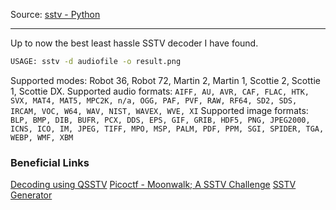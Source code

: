 Source: [sstv - Python ](https://github.com/colaclanth/sstv)

---
Up to now the best least hassle SSTV decoder I  have found.
```bash
USAGE: sstv -d audiofile -o result.png
```
Supported modes: Robot 36, Robot 72, Martin 2, Martin 1, Scottie 2, Scottie 1, Scottie DX.
Supported audio formats: `AIFF, AU, AVR, CAF, FLAC, HTK, SVX, MAT4, MAT5, MPC2K, n/a, OGG, PAF, PVF, RAW, RF64, SD2, SDS, IRCAM, VOC, W64, WAV, NIST, WAVEX, WVE, XI`
Supported image formats: `BLP, BMP, DIB, BUFR, PCX, DDS, EPS, GIF, GRIB, HDF5, PNG, JPEG2000, ICNS, ICO, IM, JPEG, TIFF, MPO, MSP, PALM, PDF, PPM, SGI, SPIDER, TGA, WEBP, WMF, XBM`
### Beneficial Links
[Decoding using QSSTV](https://ourcodeworld.com/articles/read/956/how-to-convert-decode-a-slow-scan-television-transmissions-sstv-audio-file-to-images-using-qsstv-in-ubuntu-18-04)
[Picoctf - Moonwalk; A SSTV Challenge](https://github.com/Dvd848/CTFs/blob/master/2019_picoCTF/m00nwalk.md)
[SSTV Generator](https://github.com/dnet/pySSTV)